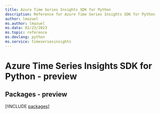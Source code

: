 ```yaml
---
title: Azure Time Series Insights SDK for Python
description: Reference for Azure Time Series Insights SDK for Python
author: lmazuel
ms.author: lmazuel
ms.data: 02/23/2023
ms.topic: reference
ms.devlang: python
ms.service: timeseriesinsights
---
```

# Azure Time Series Insights SDK for Python - preview
## Packages - preview
[!INCLUDE [packages](time-series-insights-index.md)]